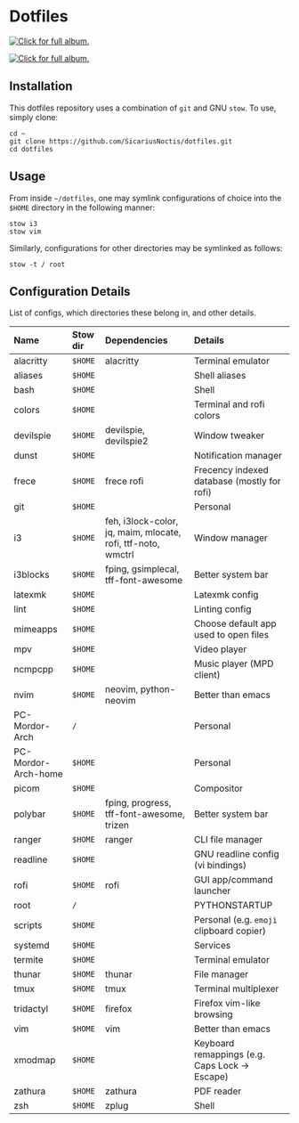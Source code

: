 # Dotfiles

[![Click for full album.](https://i.imgur.com/tJlW7l1.gif)](https://imgur.com/a/W5QwA)

[![Click for full album.](https://i.imgur.com/azSHUBZ.gif)](https://imgur.com/a/JK2Pc6m)

<!-- [[![Click for full album.](https://i.imgur.com/0DqKJaD.mp4)](https://imgur.com/a/W5QwA) -->
<!-- [Full album.](https://imgur.com/a/W5QwA) -->

## Installation

This dotfiles repository uses a combination of `git` and GNU `stow`. To use, simply clone:

    cd ~
    git clone https://github.com/SicariusNoctis/dotfiles.git
    cd dotfiles

## Usage

From inside `~/dotfiles`, one may symlink configurations of choice into the `$HOME` directory in the following manner:

    stow i3
    stow vim

Similarly, configurations for other directories may be symlinked as follows:

    stow -t / root

## Configuration Details

List of configs, which directories these belong in, and other details.

| Name           | Stow dir | Dependencies                                         | Details                                          |
| :------------- | :------- | :--------------------------------------------------- | :----------------------------------------------- |
| alacritty      | `$HOME`  | alacritty                                            | Terminal emulator                                |
| aliases        | `$HOME`  |                                                      | Shell aliases                                    |
| bash           | `$HOME`  |                                                      | Shell                                            |
| colors         | `$HOME`  |                                                      | Terminal and rofi colors                         |
| devilspie      | `$HOME`  | devilspie, devilspie2                                | Window tweaker                                   |
| dunst          | `$HOME`  |                                                      | Notification manager                             |
| frece          | `$HOME`  | frece rofi                                           | Frecency indexed database (mostly for rofi)      |
| git            | `$HOME`  |                                                      | Personal                                         |
| i3             | `$HOME`  | feh, i3lock-color, jq, maim, mlocate, rofi, ttf-noto, wmctrl | Window manager                           |
| i3blocks       | `$HOME`  | fping, gsimplecal, tff-font-awesome                  | Better system bar                                |
| latexmk        | `$HOME`  |                                                      | Latexmk config                                   |
| lint           | `$HOME`  |                                                      | Linting config                                   |
| mimeapps       | `$HOME`  |                                                      | Choose default app used to open files            |
| mpv            | `$HOME`  |                                                      | Video player                                     |
| ncmpcpp        | `$HOME`  |                                                      | Music player (MPD client)                        |
| nvim           | `$HOME`  | neovim, python-neovim                                | Better than emacs                                |
| PC-Mordor-Arch | `/`      |                                                      | Personal                                         |
| PC-Mordor-Arch-home | `$HOME` |                                                  | Personal                                         |
| picom          | `$HOME`  |                                                      | Compositor                                       |
| polybar        | `$HOME`  | fping, progress, tff-font-awesome, trizen            | Better system bar                                |
| ranger         | `$HOME`  | ranger                                               | CLI file manager                                 |
| readline       | `$HOME`  |                                                      | GNU readline config (vi bindings)                |
| rofi           | `$HOME`  | rofi                                                 | GUI app/command launcher                         |
| root           | `/`      |                                                      | PYTHONSTARTUP                                    |
| scripts        | `$HOME`  |                                                      | Personal (e.g. `emoji` clipboard copier)         |
| systemd        | `$HOME`  |                                                      | Services                                         |
| termite        | `$HOME`  |                                                      | Terminal emulator                                |
| thunar         | `$HOME`  | thunar                                               | File manager                                     |
| tmux           | `$HOME`  | tmux                                                 | Terminal multiplexer                             |
| tridactyl      | `$HOME`  | firefox                                              | Firefox vim-like browsing                        |
| vim            | `$HOME`  | vim                                                  | Better than emacs                                |
| xmodmap        | `$HOME`  |                                                      | Keyboard remappings (e.g. Caps Lock -> Escape)   |
| zathura        | `$HOME`  | zathura                                              | PDF reader                                       |
| zsh            | `$HOME`  | zplug                                                | Shell                                            |

